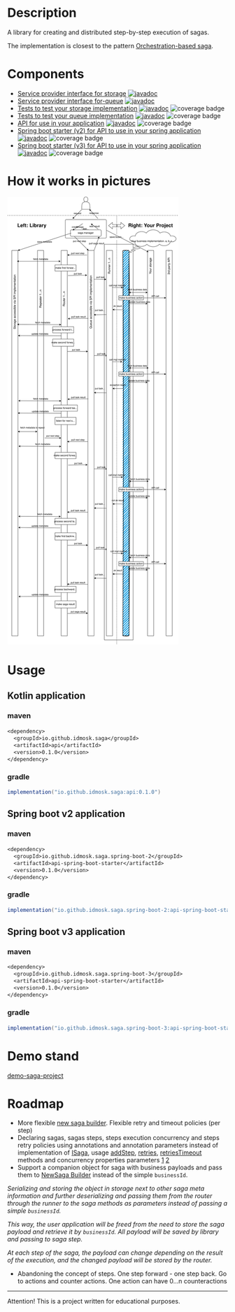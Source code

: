 # Description

A library for creating and distributed step-by-step execution of sagas.

The implementation is closest to the pattern
[Orchestration-based saga](https://microservices.io/patterns/data/saga.html#example-orchestration-based-saga).

# Components

- [Service provider interface for storage](spi-storage) [![javadoc](https://javadoc.io/badge2/io.github.idmosk.saga/spi-storage/javadoc.svg)](https://javadoc.io/doc/io.github.idmosk.saga/spi-storage)
- [Service provider interface for-queue](spi-queue) [![javadoc](https://javadoc.io/badge2/io.github.idmosk.saga/spi-queue/javadoc.svg)](https://javadoc.io/doc/io.github.idmosk.saga/spi-queue)
- [Tests to test your storage implementation](spi-storage-test) [![javadoc](https://javadoc.io/badge2/io.github.idmosk.saga/spi-storage-test/javadoc.svg)](https://javadoc.io/doc/io.github.idmosk.saga/spi-storage-test) ![coverage badge](https://img.shields.io/endpoint?url=https://gist.githubusercontent.com/idmosk/4db605570a25e36c5611e58a07edbb80/raw/saga-project-coverage-spi-storage-test-badge.json)
- [Tests to test your queue implementation](spi-queue-test) [![javadoc](https://javadoc.io/badge2/io.github.idmosk.saga/spi-queue-test/javadoc.svg)](https://javadoc.io/doc/io.github.idmosk.saga/spi-queue-test) ![coverage badge](https://img.shields.io/endpoint?url=https://gist.githubusercontent.com/idmosk/4db605570a25e36c5611e58a07edbb80/raw/saga-project-coverage-spi-queue-test-badge.json)
- [API for use in your application](api) [![javadoc](https://javadoc.io/badge2/io.github.idmosk.saga/api/javadoc.svg)](https://javadoc.io/doc/io.github.idmosk.saga/api) ![coverage badge](https://img.shields.io/endpoint?url=https://gist.githubusercontent.com/idmosk/4db605570a25e36c5611e58a07edbb80/raw/saga-project-coverage-api-badge.json)
- [Spring boot starter (v2) for API to use in your spring application](api-spring-boot-starter-v2) [![javadoc](https://javadoc.io/badge2/io.github.idmosk.saga.spring-boot-2/api-spring-boot-starter/javadoc.svg)](https://javadoc.io/doc/io.github.idmosk.saga.spring-boot-2/api-spring-boot-starter) ![coverage badge](https://img.shields.io/endpoint?url=https://gist.githubusercontent.com/idmosk/4db605570a25e36c5611e58a07edbb80/raw/saga-project-coverage-api-spring-boot-starter-v2-badge.json)
- [Spring boot starter (v3) for API to use in your spring application](api-spring-boot-starter-v3) [![javadoc](https://javadoc.io/badge2/io.github.idmosk.saga.spring-boot-3/api-spring-boot-starter/javadoc.svg)](https://javadoc.io/doc/io.github.idmosk.saga.spring-boot-3/api-spring-boot-starter) ![coverage badge](https://img.shields.io/endpoint?url=https://gist.githubusercontent.com/idmosk/4db605570a25e36c5611e58a07edbb80/raw/saga-project-coverage-api-spring-boot-starter-v3-badge.json)

# How it works in pictures

<img src="./saga.svg">

# Usage

## Kotlin application

### maven

```maven
<dependency>
  <groupId>io.github.idmosk.saga</groupId>
  <artifactId>api</artifactId>
  <version>0.1.0</version>
</dependency>
```

### gradle

```gradle
implementation("io.github.idmosk.saga:api:0.1.0")
```

## Spring boot v2 application

### maven

```maven
<dependency>
  <groupId>io.github.idmosk.saga.spring-boot-2</groupId>
  <artifactId>api-spring-boot-starter</artifactId>
  <version>0.1.0</version>
</dependency>
```

### gradle

```gradle
implementation("io.github.idmosk.saga.spring-boot-2:api-spring-boot-starter:0.1.0")
```

## Spring boot v3 application

### maven

```maven
<dependency>
  <groupId>io.github.idmosk.saga.spring-boot-3</groupId>
  <artifactId>api-spring-boot-starter</artifactId>
  <version>0.1.0</version>
</dependency>
```

### gradle

```gradle
implementation("io.github.idmosk.saga.spring-boot-3:api-spring-boot-starter:0.1.0")
```

# Demo stand

[demo-saga-project](http://github.com/idmosk/demo-saga-project/tree/master)

# Roadmap

- More flexible [new saga builder](./api/src/main/kotlin/io/github/idmosk/saga/api/creator/NewSaga.kt#L42). Flexible retry and timeout policies (per step)
- Declaring sagas, sagas steps, steps execution concurrency and steps retry policies using annotations and annotation parameters instead of implementation of [ISaga](./api/src/main/kotlin/io/github/idmosk/saga/api/ISaga.kt), usage [addStep](./api/src/main/kotlin/io/github/idmosk/saga/api/creator/NewSaga.kt#L54), [retries](./api/src/main/kotlin/io/github/idmosk/saga/api/creator/NewSaga.kt#L103), [retriesTimeout](./api/src/main/kotlin/io/github/idmosk/saga/api/creator/NewSaga.kt#L105) methods and concurrency properties parameters [1](api-spring-boot-starter-v2/README.md#L24) [2](api-spring-boot-starter-v2/README.md#L27)
- Support a companion object for saga with business payloads and pass them to [NewSaga Builder](./api/src/main/kotlin/io/github/idmosk/saga/api/creator/NewSaga.kt#L42) instead of the simple `businessId`.

*Serializing and storing the object in storage next to other saga meta information and further deserializing and passing them from the router through the runner to the saga methods as parameters instead of passing a simple `businessId`.*

*This way, the user application will be freed from the need to store the saga payload and retrieve it by `businessId`. All payload will be saved by library and passing to saga step.*

*At each step of the saga, the payload can change depending on the result of the execution, and the changed payload will be stored by the router.*

- Abandoning the concept of steps. One step forward - one step back. Go to actions and counter actions. One action can have 0...n counteractions

---

Attention! This is a project written for educational purposes.
